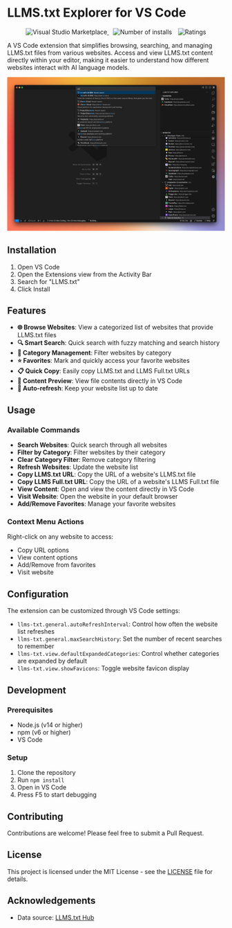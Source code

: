 # LLMS.txt Explorer for VS Code

<p align="center">
  <a href="https://marketplace.visualstudio.com/items?itemName=TheDavidDias.vscode-llms-txt" title="Check it out on the Visual Studio Marketplace">
    <img src="https://vscode-marketplace-badge.vercel.app/api/badge/version/TheDavidDias.vscode-llms-txt" alt="Visual Studio Marketplace" style="display: inline-block" />
  </a>

  <img src="https://vscode-marketplace-badge.vercel.app/api/badge/installs/TheDavidDias.vscode-llms-txt" alt="Number of installs"  style="display: inline-block;margin-left:10px" />

  <img src="https://vscode-marketplace-badge.vercel.app/api/badge/rating/TheDavidDias.vscode-llms-txt" alt="Ratings" style="display: inline-block;margin-left:10px" />
</p>

A VS Code extension that simplifies browsing, searching, and managing LLMS.txt files from various websites. Access and view LLMS.txt content directly within your editor, making it easier to understand how different websites interact with AI language models.

![Screenshot](images/vscode-llms-txt-1.png)

## Installation

1. Open VS Code
2. Open the Extensions view from the Activity Bar
3. Search for "LLMS.txt"
4. Click Install

## Features

- **🌐 Browse Websites**: View a categorized list of websites that provide LLMS.txt files
- **🔍 Smart Search**: Quick search with fuzzy matching and search history
- **📂 Category Management**: Filter websites by category
- **⭐ Favorites**: Mark and quickly access your favorite websites
- **📋 Quick Copy**: Easily copy LLMS.txt and LLMS Full.txt URLs
- **👀 Content Preview**: View file contents directly in VS Code
- **🔄 Auto-refresh**: Keep your website list up to date

## Usage

### Available Commands

- **Search Websites**: Quick search through all websites
- **Filter by Category**: Filter websites by their category
- **Clear Category Filter**: Remove category filtering
- **Refresh Websites**: Update the website list
- **Copy LLMS.txt URL**: Copy the URL of a website's LLMS.txt file
- **Copy LLMS Full.txt URL**: Copy the URL of a website's LLMS Full.txt file
- **View Content**: Open and view the content directly in VS Code
- **Visit Website**: Open the website in your default browser
- **Add/Remove Favorites**: Manage your favorite websites

### Context Menu Actions

Right-click on any website to access:
- Copy URL options
- View content options
- Add/Remove from favorites
- Visit website

## Configuration

The extension can be customized through VS Code settings:

- `llms-txt.general.autoRefreshInterval`: Control how often the website list refreshes
- `llms-txt.general.maxSearchHistory`: Set the number of recent searches to remember
- `llms-txt.view.defaultExpandedCategories`: Control whether categories are expanded by default
- `llms-txt.view.showFavicons`: Toggle website favicon display

## Development

### Prerequisites

- Node.js (v14 or higher)
- npm (v6 or higher)
- VS Code

### Setup

1. Clone the repository
2. Run `npm install`
3. Open in VS Code
4. Press F5 to start debugging

## Contributing

Contributions are welcome! Please feel free to submit a Pull Request.

## License

This project is licensed under the MIT License - see the [LICENSE](LICENSE) file for details.

## Acknowledgements

- Data source: [LLMS.txt Hub](https://github.com/thedaviddias/llms-txt-hub)
